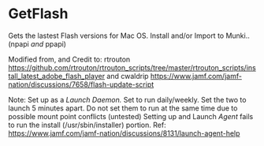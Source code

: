# GetFlash
Gets the lastest Flash versions for Mac OS. Install and/or Import to Munki..
(npapi *and* ppapi)

Modified from, and Credit to:
rtrouton
https://github.com/rtrouton/rtrouton_scripts/tree/master/rtrouton_scripts/install_latest_adobe_flash_player
and cwaldrip
https://www.jamf.com/jamf-nation/discussions/7658/flash-update-script



Note: Set up as a *Launch Daemon.* Set to run daily/weekly.
      Set the two to launch 5 minutes apart. Do not set them to run at the same time due to possible mount point conflicts (untested)
      Setting up and Launch *Agent* fails to run the install (/usr/sbin/installer) portion. 
      Ref: https://www.jamf.com/jamf-nation/discussions/8131/launch-agent-help
